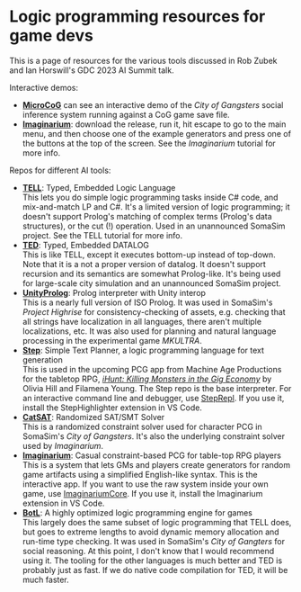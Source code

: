 Logic programming resources for game devs
===========
This is a page of resources for the various tools discussed in Rob Zubek and Ian Horswill's GDC 2023 AI Summit talk.

Interactive demos:
- **[MicroCoG](https://github.com/ianhorswill/MicroCoG)** can see an interactive demo of the *City of Gangsters* social
inference system running against a CoG game save file.
- **[Imaginarium](https://github.com/ianhorswill/Imaginarium)**: download the release, run it, hit escape to go to the main menu, and then choose one of the example generators and press one of the buttons at the top of the screen.  See the *Imaginarium* tutorial for more info.

Repos for different AI tools:
- **[TELL](https://github.com/ianhorswill/TELL)**: Typed, Embedded Logic Language  
  This lets you do simple logic programming tasks inside C# code, and mix-and-match LP and C#.  It's a limited version of
  logic programming; it doesn't support Prolog's matching of complex terms (Prolog's data structures), or the cut (!) operation.
  Used in an unannounced SomaSim project.  See the TELL tutorial for more info.
- **[TED](https://github.com/ianhorswill/TED)**: Typed, Embedded DATALOG  
  This is like TELL, except it executes bottom-up instead of top-down.  Note that it is a not a proper version of datalog.
  It doesn't support recursion and its semantics are somewhat Prolog-like.  It's being used for large-scale city simulation
  and an unannounced SomaSim project.
- **[UnityProlog](https://github.com/ianhorswill/UnityProlog)**: Prolog interpreter with Unity interop  
  This is a nearly full version of ISO Prolog.  It was used in SomaSim's *Project Highrise* for consistency-checking of
  assets, e.g. checking that all strings have localization in all languages, there aren't multiple localizations, etc.
  It was also used for planning and natural language processing in the experimental game *MKULTRA*.
- **[Step](https://github.com/ianhorswill/Step)**: Simple Text Planner, a logic programming language for text generation  
  This is used in the upcoming PCG app from Machine Age Productions for the tabletop RPG, *[iHunt: Killing Monsters in the
  Gig Economy](https://ihunt.fun/)* by Olivia Hill and Filamena Young.  The Step repo is the base interpreter.  For
  an interactive command line and debugger, use [StepRepl](https://github.com/ianhorswill/StepRepl).  If you use it, install the StepHighlighter extension in VS Code.
- **[CatSAT](https://github.com/ianhorswill/CatSAT)**: Randomized SAT/SMT Solver   
  This is a randomized constraint solver used for character PCG in SomaSim's *City of Gangsters*.  It's also the underlying
  constraint solver used by *Imaginarium*.
- **[Imaginarium](https://github.com/ianhorswill/Imaginarium)**: Casual constraint-based PCG for table-top RPG players  
  This is a system that lets GMs and players create generators for random game artifacts using a simplified English-like
  syntax.  This is the interactive app.  If you want to use the raw system inside your own game, use
  [ImaginariumCore](https://github.com/ianhorswill/ImaginariumCore).  If you use it, install the Imaginarium extension in
  VS Code.
- **[BotL](https://github.com/ianhorswill/BotL)**: A highly optimized logic programming engine for games  
  This largely does the same subset of logic programming that TELL does, but goes to extreme lengths to avoid dynamic
  memory allocation and run-time type checking.  It was used in SomaSim's *City of Gangters* for social reasoning.  At this
  point, I don't know that I would recommend using it.  The tooling for the other languages is much better and TED is probably
  just as fast.  If we do native code compilation for TED, it will be much faster.